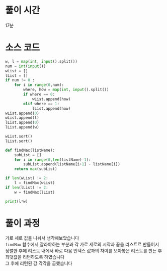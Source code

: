 # 풀이 시간
17분

# 소스 코드
```python 
w, l = map(int, input().split())
num = int(input())
wList = []
lList = []
if num != 0 : 
    for i in range(0,num):
        where, how = map(int, input().split())
        if where == 0:
            wList.append(how)
        elif where == 1:
            lList.append(how)
wList.append(0)
wList.append(l)
lList.append(0)
lList.append(w)

wList.sort()
lList.sort()

def findMax(listName):
    subList = []
    for i in range(0,len(listName)-1):
        subList.append(listName[i+1] - listName[i])
    return max(subList)

if len(wList) != 2:
    l = findMax(wList)
if len(lList) != 2:
    w = findMax(lList)

print(l*w)
```

# 풀이 과정
가로 세로 값을 나눠서 생각해보았습니다   
<code>findMax</code> 함수에서 잘라야하는 부분과 각 가로 세로의 시작과 끝을 리스트르 만들어서 정렬한 후에 리스트 내에서 바로 다음 인덱스 값과의 차이를 모아놓은 리스트를 만든 후 최댓값을 리턴하도록 하였습니다       
그 후에 리턴된 값 각각을 곱했습니다

